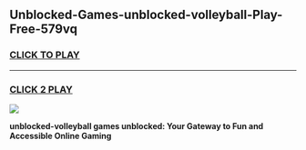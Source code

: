 
## Unblocked-Games-unblocked-volleyball-Play-Free-579vq
<h3>
<a href="https://premium76.site?title=unblocked-volleyball&ref=23A">CLICK TO PLAY</a></h3>
<hr>

<h3>
<a href="https://premium76.site?title=unblocked-volleyball&ref=23A">CLICK 2 PLAY</a>
  
</h3>

<a href="https://premium76.site?title=unblocked-volleyball&ref=23A"><img src="https://clearcache.store/games.png"></a>


**unblocked-volleyball games unblocked: Your Gateway to Fun and Accessible Online Gaming**
